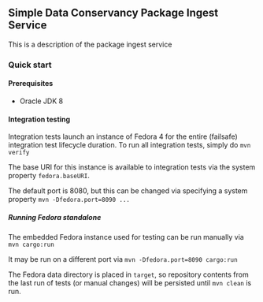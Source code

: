 <!--
Copyright 2016 Johns Hopkins University

Licensed under the Apache License, Version 2.0 (the "License");
you may not use this file except in compliance with the License.
You may obtain a copy of the License at

  http://www.apache.org/licenses/LICENSE-2.0

Unless required by applicable law or agreed to in writing,
software distributed under the License is distributed on an
"AS IS" BASIS, WITHOUT WARRANTIES OR CONDITIONS OF ANY
KIND, either express or implied.  See the License for the
specific language governing permissions and limitations
under the License.
-->
## Simple Data Conservancy Package Ingest Service ##

This is a description of the package ingest service

### Quick start ###

#### Prerequisites ####
 - Oracle JDK 8

#### Integration testing ####
Integration tests launch an instance of Fedora 4 for the entire (failsafe) integration test lifecycle duration.  To run all integration tests, simply do 
`mvn verify`

 The base URI for this instance is available to integration tests via the system property `fedora.baseURI`.  

The default port is 8080, but this can be changed via specifying a system property
`mvn -Dfedora.port=8090 ...`



##### Running Fedora standalone #####
The embedded Fedora instance used for testing can be run manually via
`mvn cargo:run`

It may be run on a different port via
`mvn -Dfedora.port=8090 cargo:run`

The Fedora data directory is placed in `target`, so repository contents from the last run of tests (or manual changes) will be persisted until `mvn clean` is run.
